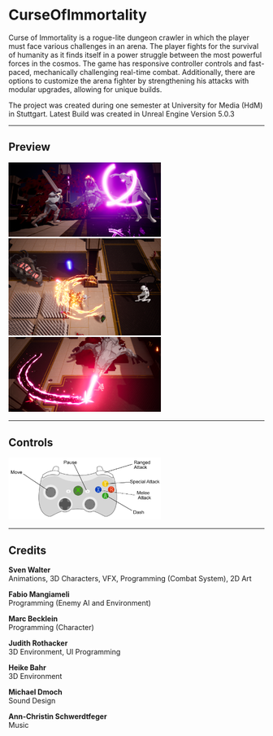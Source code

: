 # CurseOfImmortality

Curse of Immortality is a rogue-lite dungeon crawler in which the player must face various challenges in an arena. The player fights for the survival of humanity as it finds itself in a power struggle between the most powerful forces in the cosmos.
The game has responsive controller controls and fast-paced, mechanically challenging real-time combat. Additionally, there are options to customize the arena fighter by strengthening his attacks with modular upgrades, allowing for unique builds.

The project was created during one semester at University for Media (HdM) in Stuttgart.
Latest Build was created in Unreal Engine Version 5.0.3

---

## Preview

<img src="./Images/2COI.png"  width="300">
<img src="./Images/3COI.png"  width="300">
<img src="./Images/5COI.png"  width="300">

---

## Controls

<img src="./Images/controls.jpg"  width="300">

---

## Credits
**Sven Walter** <br>
Animations, 3D Characters, VFX, Programming (Combat System), 2D Art 

**Fabio Mangiameli** <br>
Programming (Enemy AI and Environment)

**Marc Becklein** <br>
Programming (Character)

**Judith Rothacker** <br>
3D Environment, UI Programming

**Heike Bahr** <br>
3D Environment

**Michael Dmoch** <br>
Sound Design

**Ann-Christin Schwerdtfeger** <br>
Music